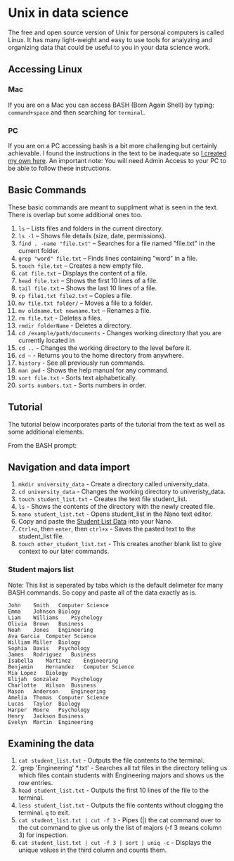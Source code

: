 # Unix in data science
The free and open source version of Unix for personal computers is called Linux. It has many light-weight and easy to use tools for analyzing and organizing data that could be useful to you in your data science work.
## Accessing Linux 
### Mac
If you are on a Mac you can access BASH (Born Again Shell) by typing:
`command+space` and then searching for `terminal`.
### PC
If you are on a PC accessing bash is a bit more challenging but certainly achievable. I found the instructions in the text to be inadequate so [I created my own here](https://tennesseetechuniversity-my.sharepoint.com/:p:/g/personal/mlittrell_tntech_edu/EW-ikoZA5zVLvd3ueLH-TOoBl5SIqtIwn2AZeZJUxtH6kQ?e=cqpPZS). An important note: You will need Admin Access to your PC to be able to follow these instructions.
## Basic Commands
These basic commands are meant to supplment what is seen in the text. There is overlap but some additional ones too.

1. `ls` – Lists files and folders in the current directory.
2. `ls -l` – Shows file details (size, date, permissions).
3. `find . -name "file.txt"` – Searches for a file named "file.txt" in the current folder.
4. `grep "word" file.txt` – Finds lines containing "word" in a file.
5. `touch file.txt` – Creates a new empty file.
6. `cat file.txt` – Displays the content of a file.
7. `head file.txt` – Shows the first 10 lines of a file.
8. `tail file.txt` – Shows the last 10 lines of a file.
9. `cp file1.txt file2.txt` – Copies a file.
10. `mv file.txt folder/` – Moves a file to a folder.
11. `mv oldname.txt newname.txt` – Renames a file.
12. `rm file.txt` - Deletes a files.
13. `rmdir folderName` - Deletes a directory.
14. `cd /example/path/documents` - Changes working directory that you are currently located in
15. `cd ..` - Changes the working directory to the level before it.
16. `cd ~` - Returns you to the home directory from anywhere.
17. `history` - See all previously run commands.
18. `man pwd` - Shows the help manual for any command.
19. `sort file.txt` - Sorts text alphabetically.
20. `sorts numbers.txt` - Sorts numbers in order.

## Tutorial
The tutorial below incorporates parts of the tutorial from the text as well as some additional elements.

From the BASH prompt:
## Navigation and data import
1. `mkdir university_data` - Create a directory called university_data.
2. `cd university_data` - Changes the working directory to univeristy_data.
3. `touch student_list.txt` - Creates the text file student_list.
4. `ls` - Shows the contents of the directory with the newly created file.
5. `nano student_list.txt` - Opens student_list in the Nano text editor.
6. Copy and paste the [Student List Data](https://github.com/mlittrell-ttu/HRED-7160/blob/main/Chapter%204%3A%20Unix.md#student-list-data) into your Nano.
7. `Ctrl+o`, then `enter`, then `ctrl+x` - Saves the pasted text to the student_list file.
8. `touch other_student_list.txt` - This creates another blank list to give context to our later commands.

### Student majors list
Note: This list is seperated by tabs which is the default delimeter for many BASH commands. So copy and paste all of the data exactly as is.
```
John	Smith	Computer Science  
Emma	Johnson	Biology  
Liam	Williams	Psychology  
Olivia	Brown	Business  
Noah	Jones	Engineering  
Ava	Garcia	Computer Science  
William	Miller	Biology  
Sophia	Davis	Psychology  
James	Rodriguez	Business  
Isabella	Martinez	Engineering  
Benjamin	Hernandez	Computer Science  
Mia	Lopez	Biology  
Elijah	Gonzalez	Psychology  
Charlotte	Wilson	Business  
Mason	Anderson	Engineering  
Amelia	Thomas	Computer Science  
Lucas	Taylor	Biology  
Harper	Moore	Psychology  
Henry	Jackson	Business  
Evelyn	Martin	Engineering  
```
## Examining the data
1. `cat student_list.txt` - Outputs the file contents to the terminal.
2. `grep 'Engineering' *.txt' - Searches all txt files in the directory telling us which files contain students with Engineering majors and shows us the row entries.
3. `head student_list.txt` - Outputs the first 10 lines of the file to the terminal.
4. `less student_list.txt` - Outputs the file contents without clogging the terminal. `q` to exit.
5. `cat student_list.txt | cut -f 3` - Pipes (|) the cat command over to the cut command to give us only the list of majors (-f 3 means column 3) for inspection.
6. `cat student_list.txt | cut -f 3 | sort | uniq -c` - Displays the unique values in the third column and counts them.
